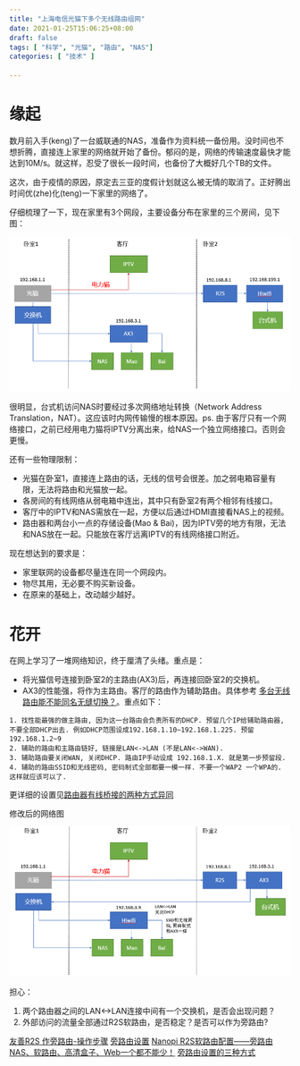 ```yaml
---
title: "上海电信光猫下多个无线路由组网"
date: 2021-01-25T15:06:25+08:00
draft: false
tags: [ "科学", "光猫", "路由", "NAS"]
categories: [ "技术" ]

---
```


# 缘起
数月前入手(keng)了一台威联通的NAS，准备作为资料统一备份用。没时间也不想折腾，直接连上家里的网络就开始了备份。郁闷的是，网络的传输速度最快才能达到10M/s。就这样，忍受了很长一段时间，也备份了大概好几个TB的文件。

这次，由于疫情的原因，原定去三亚的度假计划就这么被无情的取消了。正好腾出时间优(zhe)化(teng)一下家里的网络了。

仔细梳理了一下，现在家里有3个网段，主要设备分布在家里的三个房间，见下图：

![](Pre.PNG)

很明显，台式机访问NAS时要经过多次网络地址转换（Network Address Translation，NAT）。这应该时内网传输慢的根本原因。ps. 由于客厅只有一个网络接口，之前已经用电力猫将IPTV分离出来，给NAS一个独立网络接口。否则会更慢。

还有一些物理限制：
- 光猫在卧室1，直接连上路由的话，无线的信号会很差。加之弱电箱容量有限，无法将路由和光猫放一起。
- 各房间的有线网络从弱电箱中连出，其中只有卧室2有两个相邻有线接口。
- 客厅中的IPTV和NAS需放在一起，方便以后通过HDMI直接看NAS上的视频。
- 路由器和两台小一点的存储设备(Mao & Bai)，因为IPTV旁的地方有限，无法和NAS放在一起。只能放在客厅远离IPTV的有线网络接口附近。

现在想达到的要求是：
- 家里联网的设备都尽量连在同一个网段内。
- 物尽其用，无必要不购买新设备。
- 在原来的基础上，改动越少越好。

# 花开

在网上学习了一堆网络知识，终于厘清了头绪。重点是：
- 将光猫信号连接到卧室2的主路由(AX3)后，再连接回卧室2的交换机。
- AX3的性能强，将作为主路由。客厅的路由作为辅助路由。具体参考 [多台无线路由能不能同名无缝切换？](https://v2ex.com/t/195096?__cf_chl_jschl_tk__=f2bc290606679e70b9885c6a78c21e9b945fde92-1611555065-0-AesljIQjJ9J44A5osWjO78SC9b1JF1QzrcvWioCada5po39sj_pyNxRMc7UUP5sn127Tlu3pQEDIXkDWe1Ib2xwpwvTy87sgu_h34BJeXYyKCT4MM2gdzQpKfZ9qIgiVycNXCxEFl13S-SXQSFQevA1lqh3nh0s9TCHj-oJGtzB_pSruRQoJ8kCoMa0SX7EA6YiwymXpe-803Yn0Rwa3IOjVz9xyv10kEGAKjvRDiOlgRcRwmDGMivalAlKBK8PqpsYqaVADii_2sSSCbkJD9zv-bVURZopMqKd_wGo4s0D49lHIlbttJtuSI6iKjynWZB-NOOtox97j1i9_FTwCtU7Ve-pN7ADYhFuKI01Vz9jvdo_jiqSXdTxF1k3QBWIdeg)。重点如下：

```
1. 找性能最强的做主路由, 因为这一台路由会负责所有的DHCP. 预留几个IP给辅助路由器, 不要全部DHCP出去. 例如DHCP范围设成192.168.1.10~192.168.1.225. 预留192.168.1.2~9
2. 辅助的路由和主路由链好, 链接是LAN<->LAN (不是LAN<->WAN).
3. 辅助路由要关闭WAN, 关闭DHCP. 路由IP手动设成 192.168.1.X. 就是第一步预留段.
4. 辅助的路由SSID和无线密码, 密码制式全部都要一模一样. 不要一个WAP2 一个WPA的. 这样就应该可以了.
```

更详细的设置见[路由器有线桥接的两种方式异同](https://blog.csdn.net/silyvin/article/details/49667019)

修改后的网络图

![](Post.PNG)

担心：
1. 两个路由器之间的LAN<->LAN连接中间有一个交换机，是否会出现问题？
2. 外部访问的流量全部通过R2S软路由，是否稳定？是否可以作为旁路由? 

[友善R2S 作旁路由-操作步骤](https://www.yuque.com/5zhimao/fwgq3b/gs26w1)
[旁路由设置](https://www.lingbaoboy.com/2020/11/r2s.html)
[Nanopi R2S软路由配置——旁路由](https://www.haoyufang.site:8892/%E7%BD%91%E7%BB%9C/Nanopi%20R2S%E8%BD%AF%E8%B7%AF%E7%94%B1%E9%85%8D%E7%BD%AE%E2%80%94%E2%80%94%E6%97%81%E8%B7%AF%E7%94%B1.html)
[NAS、软路由、高清盒子、Web一个都不能少！](https://zhuanlan.zhihu.com/p/89373710)
[旁路由设置的三种方式](https://oeone.cn/archives/486.html)


